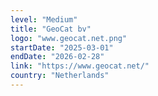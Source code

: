 ```yaml
---
level: "Medium"
title: "GeoCat bv"
logo: "www.geocat.net.png"
startDate: "2025-03-01"
endDate: "2026-02-28"
link: "https://www.geocat.net/"
country: "Netherlands"
---
```

